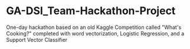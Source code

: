 # GA-DSI_Team-Hackathon-Project
One-day hackathon based on an old Kaggle Competition called "What's Cooking?" completed with word vectorization, Logistic Regression, and a Support Vector Classifier
